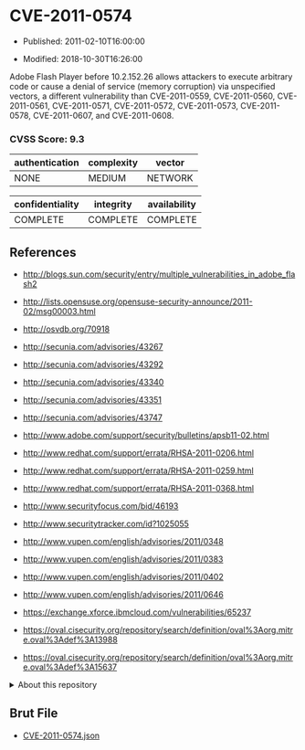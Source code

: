 # CVE-2011-0574

- Published: 2011-02-10T16:00:00

- Modified: 2018-10-30T16:26:00

Adobe Flash Player before 10.2.152.26 allows attackers to execute arbitrary code or cause a denial of service (memory corruption) via unspecified vectors, a different vulnerability than CVE-2011-0559, CVE-2011-0560, CVE-2011-0561, CVE-2011-0571, CVE-2011-0572, CVE-2011-0573, CVE-2011-0578, CVE-2011-0607, and CVE-2011-0608.

### CVSS Score: **9.3**

| authentication | complexity | vector |
| --- | --- | --- |
| NONE | MEDIUM | NETWORK |

| confidentiality | integrity | availability |
| --- | --- | --- |
| COMPLETE | COMPLETE | COMPLETE |

## References

* http://blogs.sun.com/security/entry/multiple_vulnerabilities_in_adobe_flash2

* http://lists.opensuse.org/opensuse-security-announce/2011-02/msg00003.html

* http://osvdb.org/70918

* http://secunia.com/advisories/43267

* http://secunia.com/advisories/43292

* http://secunia.com/advisories/43340

* http://secunia.com/advisories/43351

* http://secunia.com/advisories/43747

* http://www.adobe.com/support/security/bulletins/apsb11-02.html

* http://www.redhat.com/support/errata/RHSA-2011-0206.html

* http://www.redhat.com/support/errata/RHSA-2011-0259.html

* http://www.redhat.com/support/errata/RHSA-2011-0368.html

* http://www.securityfocus.com/bid/46193

* http://www.securitytracker.com/id?1025055

* http://www.vupen.com/english/advisories/2011/0348

* http://www.vupen.com/english/advisories/2011/0383

* http://www.vupen.com/english/advisories/2011/0402

* http://www.vupen.com/english/advisories/2011/0646

* https://exchange.xforce.ibmcloud.com/vulnerabilities/65237

* https://oval.cisecurity.org/repository/search/definition/oval%3Aorg.mitre.oval%3Adef%3A13988

* https://oval.cisecurity.org/repository/search/definition/oval%3Aorg.mitre.oval%3Adef%3A15637

<details>
<summary>About this repository</summary> 

  This repository is part of the project [Live Hack CVE](https://github.com/Live-Hack-CVE). Main website can be found [www.live-hack.org](https://www.live-hack.org) 
  
  Made by [Sn0wAlice](https://github.com/Sn0wAlice) for the people that care about security and need to have a feed of the latest CVEs. Hope you enjoy it, don't forget to star the repo and follow me on [Twitter](https://twitter.com/Sn0wAlice) and [Github](https://github.com/Sn0wAlice). And that is my [personnal website](https://www.alice-snow.me/)

  - [Home Page](https://github.com/Live-Hack-CVE)
  - [Framework](https://github.com/Live-Hack-CVE/cve-framework)
  - [CVE database](https://github.com/Live-Hack-CVE/full_database)
  - [Changelog](https://github.com/Live-Hack-CVE/Changelog)
</details>

## Brut File

* [CVE-2011-0574.json](https://raw.githubusercontent.com/Live-Hack-CVE/full_database/main/cves/2011/CVE-2011-0574.json)

